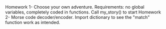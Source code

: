 Homework 1- Choose your own adventure. Requirements: no global variables, completely coded in functions. Call my_story() to start
Homework 2- Morse code decoder/encoder. Import dictionary to see the "match" function work as intended.
